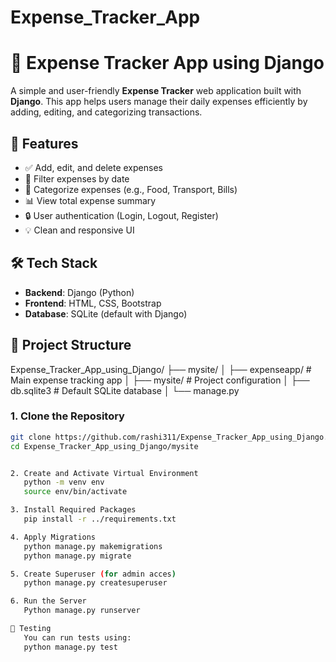 # Expense_Tracker_App
# 💸 Expense Tracker App using Django

A simple and user-friendly **Expense Tracker** web application built with **Django**. This app helps users manage their daily expenses efficiently by adding, editing, and categorizing transactions.

## 📌 Features

- ✅ Add, edit, and delete expenses
- 📅 Filter expenses by date
- 💼 Categorize expenses (e.g., Food, Transport, Bills)
- 📊 View total expense summary
- 🔒 User authentication (Login, Logout, Register)
- 💡 Clean and responsive UI

## 🛠️ Tech Stack

- **Backend**: Django (Python)
- **Frontend**: HTML, CSS, Bootstrap
- **Database**: SQLite (default with Django)

## 📂 Project Structure

Expense_Tracker_App_using_Django/
├── mysite/
│ ├── expenseapp/ # Main expense tracking app
│ ├── mysite/ # Project configuration
│ ├── db.sqlite3 # Default SQLite database
│ └── manage.py


### 1. Clone the Repository

```bash
git clone https://github.com/rashi311/Expense_Tracker_App_using_Django.git
cd Expense_Tracker_App_using_Django/mysite


2. Create and Activate Virtual Environment
   python -m venv env
   source env/bin/activate

3. Install Required Packages
   pip install -r ../requirements.txt

4. Apply Migrations
   python manage.py makemigrations
   python manage.py migrate

5. Create Superuser (for admin acces)
   python manage.py createsuperuser

6. Run the Server
   Python manage.py runserver

🧪 Testing
   You can run tests using:
   python manage.py test




































